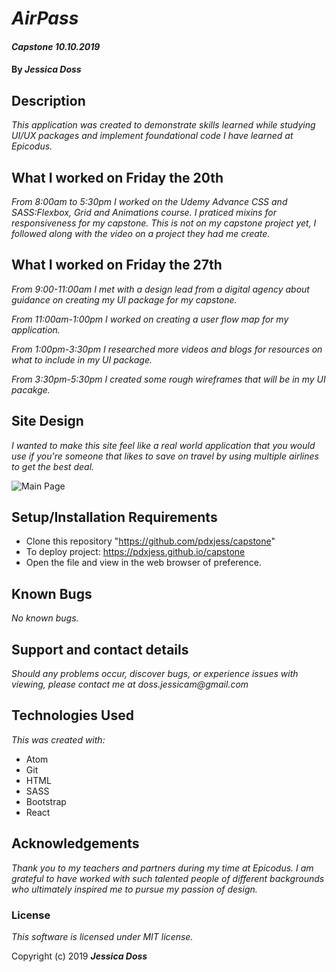 # _AirPass_

#### _Capstone *10.10.2019*_

#### By _Jessica Doss_

## Description
_This application was created to demonstrate skills learned while studying UI/UX packages and implement foundational code I have learned at Epicodus._

## What I worked on Friday the 20th

_From 8:00am to 5:30pm I worked on the Udemy Advance CSS and SASS:Flexbox, Grid and Animations course. I praticed mixins for responsiveness for my capstone. This is not on my capstone project yet, I followed along with the video on a project they had me create._

## What I worked on Friday the 27th

_From 9:00-11:00am I met with a design lead from a digital agency about guidance on creating my UI package for my capstone._

_From 11:00am-1:00pm I worked on creating a user flow map for my application._

_From 1:00pm-3:30pm I researched more videos and blogs for resources on what to include in my UI package._

_From 3:30pm-5:30pm I created some rough wireframes that will be in my UI pacakge._

## Site Design

_I wanted to make this site feel like a real world application that you would use if you're someone that likes to save on travel by using multiple airlines to get the best deal._

![Main Page]()

## Setup/Installation Requirements

* Clone this repository "https://github.com/pdxjess/capstone"
* To deploy project: https://pdxjess.github.io/capstone
* Open the file and view in the web browser of preference.

## Known Bugs

_No known bugs._

## Support and contact details

_Should any problems occur, discover bugs, or experience issues with viewing, please contact me at doss.jessicam@gmail.com_

## Technologies Used

_This was created with:_
* Atom
* Git
* HTML
* SASS
* Bootstrap
* React

## Acknowledgements

_Thank you to my teachers and partners during my time at Epicodus. I am grateful to have worked with such talented people of different backgrounds who ultimately inspired me to pursue my passion of design._

### License

*This software is licensed under MIT license.*

Copyright (c) 2019 **_Jessica Doss_**
